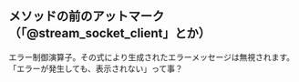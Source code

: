 ## メソッドの前のアットマーク（「@stream_socket_client」とか）
エラー制御演算子。その式により生成されたエラーメッセージは無視されます。  
「エラーが発生しても、表示されない」って事？


